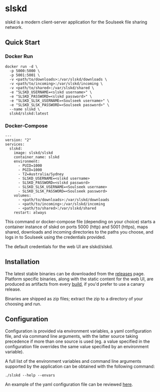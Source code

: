 # slskd

slskd is a modern client-server application for the Soulseek file sharing network.

## Quick Start

### Docker Run
```
docker run -d \
  -p 5000:5000 \
  -p 5001:5001 \
  -v <path/to/downloads>:/var/slskd/downloads \
  -v <path/to/incoming>:/var/slskd/incoming \
  -v <path/to/shared>:/var/slskd/shared \
  -e "SLSKD_USERNAME=<slskd username>" \
  -e "SLSKD_PASSWORD=<slskd password>" \
  -e "SLSKD_SLSK_USERNAME=<Soulseek username>" \
  -e "SLSKD_SLSK_PASSWORD=<Soulseek password>" \
  --name slskd \
  slskd/slskd:latest
```
### Docker-Compose
```
---
version: "2"
services:
  slskd:
    image: slskd/slskd
    container_name: slskd
    environment:
      - PUID=1000
      - PGID=1000
      - TZ=Australia/Sydney
      - SLSKD_USERNAME=<slskd username>
      - SLSKD_PASSWORD=<slskd password>
      - SLSKD_SLSK_USERNAME=<Soulseek username>
      - SLSKD_SLSK_PASSWORD=<Soulseek password>
    volumes:
      - <path/to/downloads>:/var/slskd/downloads
      - <path/to/incoming>:/var/slskd/incoming
      - <path/to/shared>:/var/slskd/shared
    restart: always
```
This command or docker-compose file (depending on your choice) starts a container instance of slskd on ports 5000 (http) and 5001 (https), maps shared, downloads and incoming directories to the paths you choose, and logs in to Soulseek using the credentials provided.

The default credentials for the web UI are slskd/slskd.

## Installation

The latest stable binaries can be downloaded from the [releases](https://github.com/slskd/slskd/releases) page.  Platform specific binaries, along with the static content for the web UI, are produced as artifacts from every [build](https://github.com/slskd/slskd/actions?query=workflow%3ACI), if you'd prefer to use a canary release.

Binaries are shipped as zip files; extract the zip to a directory of your choosing and run.

## Configuration

Configuration is provided via environment variables, a yaml configuration file, and via command line arguments, with the latter source taking precedence if more than one source is used (eg. a value specified in the configuration file overrides the same value specified by an environment variable).

A full list of the environment variables and command line arguments supported by the application can be obtained with the following command:

```
./slskd --help --envars
```

An example of the yaml configuration file can be reviewed [here](https://github.com/slskd/slskd/blob/master/config/slskd.example.yml).
